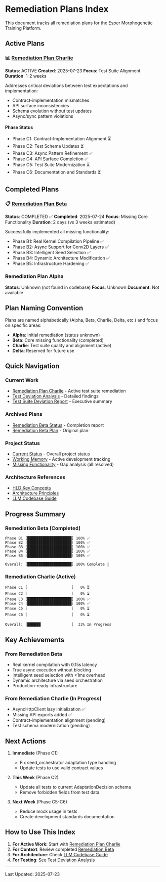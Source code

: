 # Remediation Plans Index

This document tracks all remediation plans for the Esper Morphogenetic Training Platform.

## Active Plans

### 📊 [Remediation Plan Charlie](./REMEDIATION_PLAN_CHARLIE.md)
**Status**: ACTIVE
**Created**: 2025-07-23
**Focus**: Test Suite Alignment
**Duration**: 1-2 weeks

Addresses critical deviations between test expectations and implementation:
- Contract-implementation mismatches
- API surface inconsistencies  
- Schema evolution without test updates
- Async/sync pattern violations

#### Phase Status
- Phase C1: Contract-Implementation Alignment ⏳
- Phase C2: Test Schema Updates ⏳
- Phase C3: Async Pattern Refinement ✅
- Phase C4: API Surface Completion ✅
- Phase C5: Test Suite Modernization ⏳
- Phase C6: Documentation and Standards ⏳

## Completed Plans

### 📋 [Remediation Plan Beta](./archive/remediation_beta/)
**Status**: COMPLETED ✅
**Completed**: 2025-07-24
**Focus**: Missing Core Functionality
**Duration**: 2 days (vs 3 weeks estimated)

Successfully implemented all missing functionality:
- Phase B1: Real Kernel Compilation Pipeline ✅
- Phase B2: Async Support for Conv2D Layers ✅
- Phase B3: Intelligent Seed Selection ✅
- Phase B4: Dynamic Architecture Modification ✅
- Phase B5: Infrastructure Hardening ✅

### Remediation Plan Alpha
**Status**: Unknown (not found in codebase)
**Focus**: Unknown
**Document**: Not available

## Plan Naming Convention

Plans are named alphabetically (Alpha, Beta, Charlie, Delta, etc.) and focus on specific areas:
- **Alpha**: Initial remediation (status unknown)
- **Beta**: Core missing functionality (completed)
- **Charlie**: Test suite quality and alignment (active)
- **Delta**: Reserved for future use

## Quick Navigation

### Current Work
- [Remediation Plan Charlie](./REMEDIATION_PLAN_CHARLIE.md) - Active test suite remediation
- [Test Deviation Analysis](../../tests/TEST_DEVIATION_ANALYSIS.md) - Detailed findings
- [Test Suite Deviation Report](../../tests/TEST_SUITE_DEVIATION_REPORT.md) - Executive summary

### Archived Plans
- [Remediation Beta Status](./archive/remediation_beta/REMEDIATION_BETA_STATUS.md) - Completion report
- [Remediation Beta Plan](./archive/remediation_beta/REMEDIATION_PLAN_BETA.md) - Original plan

### Project Status
- [Current Status](./CURRENT_STATUS.md) - Overall project status
- [Working Memory](./WORKING_MEMORY.md) - Active development tracking
- [Missing Functionality](./MISSING_FUNCTIONALITY.md) - Gap analysis (all resolved)

### Architecture References
- [HLD Key Concepts](./HLD_KEY_CONCEPTS.md)
- [Architecture Principles](./HLD_ARCHITECTURE_PRINCIPLES.md)
- [LLM Codebase Guide](./LLM_CODEBASE_GUIDE.md)

## Progress Summary

### Remediation Beta (Completed)
```
Phase B1 [████████████████████] 100% ✅
Phase B2 [████████████████████] 100% ✅
Phase B3 [████████████████████] 100% ✅
Phase B4 [████████████████████] 100% ✅
Phase B5 [████████████████████] 100% ✅

Overall: [████████████████████] 100% Complete 🎉
```

### Remediation Charlie (Active)
```
Phase C1 [                    ]   0% ⏳
Phase C2 [                    ]   0% ⏳
Phase C3 [████████████████████] 100% ✅
Phase C4 [████████████████████] 100% ✅
Phase C5 [                    ]   0% ⏳
Phase C6 [                    ]   0% ⏳

Overall: [██████              ]  33% In Progress
```

## Key Achievements

### From Remediation Beta
- Real kernel compilation with 0.15s latency
- True async execution without blocking
- Intelligent seed selection with <1ms overhead
- Dynamic architecture via seed orchestration
- Production-ready infrastructure

### From Remediation Charlie (In Progress)
- AsyncHttpClient lazy initialization ✅
- Missing API exports added ✅
- Contract-implementation alignment (pending)
- Test schema modernization (pending)

## Next Actions

1. **Immediate** (Phase C1)
   - Fix seed_orchestrator adaptation type handling
   - Update tests to use valid contract values

2. **This Week** (Phase C2)
   - Update all tests to current AdaptationDecision schema
   - Remove forbidden fields from test data

3. **Next Week** (Phase C5-C6)
   - Reduce mock usage in tests
   - Create development standards documentation

## How to Use This Index

1. **For Active Work**: Start with [Remediation Plan Charlie](./REMEDIATION_PLAN_CHARLIE.md)
2. **For Context**: Review completed [Remediation Beta](./archive/remediation_beta/)
3. **For Architecture**: Check [LLM Codebase Guide](./LLM_CODEBASE_GUIDE.md)
4. **For Testing**: See [Test Deviation Analysis](../../tests/TEST_DEVIATION_ANALYSIS.md)

---

Last Updated: 2025-07-23